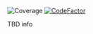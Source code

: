 ![Coverage](https://img.shields.io/badge/Coverage-82.2%25-brightgreen)
[![CodeFactor](https://www.codefactor.io/repository/github/pictowolf/excel-mapper/badge)](https://www.codefactor.io/repository/github/pictowolf/excel-mapper)

TBD info
